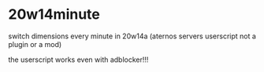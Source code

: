 # 20w14minute
switch dimensions every minute in 20w14a (aternos servers userscript not a plugin or a mod)

the userscript works even with adblocker!!!
